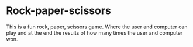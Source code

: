 # Rock-paper-scissors
This is a fun rock, paper, scissors game. Where the user and computer can play and at the end the results of how many times the user and computer won.
